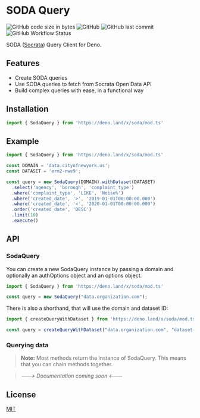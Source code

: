 # SODA Query

![GitHub code size in bytes](https://img.shields.io/github/languages/code-size/j3lte/deno-soda?style=for-the-badge)
![GitHub](https://img.shields.io/github/license/j3lte/deno-soda?style=for-the-badge)
![GitHub last commit](https://img.shields.io/github/last-commit/j3lte/deno-soda?style=for-the-badge)
![GitHub Workflow Status](https://img.shields.io/github/actions/workflow/status/j3lte/deno-soda/main.yml?branch=main&style=for-the-badge)

SODA ([Socrata](https://dev.socrata.com/)) Query Client for Deno.

## Features

- Create SODA queries
- Use SODA queries to fetch from Socrata Open Data API
- Build complex queries with ease, in a functional way

## Installation

```ts
import { SodaQuery } from 'https://deno.land/x/soda/mod.ts'
```

## Example

```ts
import { SodaQuery } from 'https://deno.land/x/soda/mod.ts'

const DOMAIN = 'data.cityofnewyork.us';
const DATASET = 'erm2-nwe9';

const query = new SodaQuery(DOMAIN).withDataset(DATASET)
  .select('agency', 'borough', 'complaint_type')
  .where('complaint_type', 'LIKE', 'Noise%')
  .where('created_date', '>', '2019-01-01T00:00:00.000')
  .where('created_date', '<', '2020-01-01T00:00:00.000')
  .order('created_date', 'DESC')
  .limit(10)
  .execute()

```

## API

### SodaQuery

You can create a new SodaQuery instance by passing a domain and optionally an authOptions object and an options object.

```ts
import { SodaQuery } from 'https://deno.land/x/soda/mod.ts'

const query = new SodaQuery("data.organization.com");
```

There is also a shorthand, that will use the domain and dataset ID:

```ts
import { createQueryWithDataset } from 'https://deno.land/x/soda/mod.ts'

const query = createQueryWithDataset("data.organization.com", "dataset-id");
```

### Querying data

> **Note:** Most methods return the instance of SodaQuery. This means that you can chain methods together.

> _---> Documentation coming soon <---_

## License

[MIT](LICENSE)
